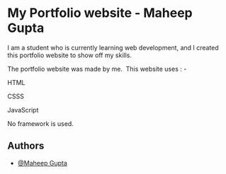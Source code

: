 # My Portfolio website - Maheep Gupta

I am a student who is currently learning web development, and I created this portfolio website to show off my skills.

The portfolio website was made by me. 
This website uses : -

HTML

CSSS

JavaScript

No framework is used.


## Authors

- [@Maheep Gupta](https://github.com/CodingStuffsofMahee)

